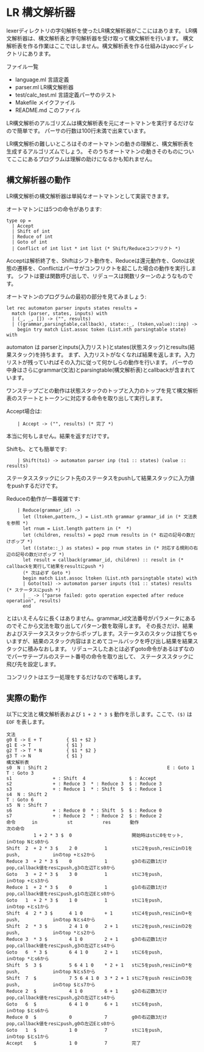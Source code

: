 # LR 構文解析器

lexerディレクトリの字句解析を使ったLR構文解析器がここにはあります。
LR構文解析器は、構文解析表と字句解析器を受け取って構文解析を行います。
構文解析表を作る作業はここではしません。構文解析表を作る仕組みはyaccディレクトリにあります。

ファイル一覧

- language.ml 言語定義
- parser.ml LR構文解析器
- test/calc_test.ml 言語定義パーサのテスト
- Makefile メイクファイル
- README.md このファイル

LR構文解析のアルゴリズムは構文解析表を元にオートマトンを実行するだけなので簡単です。
パーサの行数は100行未満で出来ています。

LR構文解析の難しいところはそのオートマトンの動きの理解と、構文解析表を生成するアルゴリズムでしょう。
そのうちオートマトンの動きそのものについてここにあるプログラムは理解の助けになるかも知れません。

## 構文解析器の動作

LR構文解析の構文解析器は単純なオートマトンとして実装できます。

オートマトンには5つの命令があります:

```
type op =
  | Accept
  | Shift of int
  | Reduce of int
  | Goto of int
  | Conflict of int list * int list (* Shift/Reduceコンフリクト *)
```

Acceptは解析終了を、Shiftはシフト動作を、Reduceは還元動作を、Gotoは状態の遷移を、Conflictはパーサがコンフリクトを起こした場合の動作を実行します。
シフトは要は関数呼び出しで、リデュースは関数リターンのようなものです。

オートマトンのプログラムの最初の部分を見てみましょう:

```
let rec automaton parser inputs states results = 
  match (parser, states, inputs) with
  | (_, _, []) -> ("", results)
  | ((grammar,parsingtable,callback), state::_, (token,value)::inp) ->
    begin try match List.assoc token (List.nth parsingtable state) with
```

automaton は parserとinputs(入力リスト)とstates(状態スタック)とresults(結果スタック)を持ちます。
まず、入力リストがなくなれば結果を返します。入力リストが残っていればその入力に従って何かしらの動作を行います。
パーサの中身はさらにgrammar(文法)とparsingtable(構文解析表)とcallbackが含まれています。

ワンステップごとの動作は状態スタックのトップと入力のトップを見て構文解析表のステートとトークンに対応する命令を取り出して実行します。

Accept場合は:

```
    | Accept -> ("", results) (* 完了 *)
```

本当に何もしません。結果を返すだけです。

Shiftも、とても簡単です:

```
    | Shift(to1) -> automaton parser inp (to1 :: states) (value :: results)
```

ステータススタックにシフト先のステータスをpushして結果スタックに入力値をpushするだけです。

Reduceの動作が一番複雑です:

```
    | Reduce(grammar_id) ->
      let (ltoken,pattern,_) = List.nth grammar grammar_id in (* 文法表を参照 *)
      let rnum = List.length pattern in (*  *)
      let (children, results) = pop2 rnum results in (* 右辺の記号の数だけポップ *)
      let ((state::_) as states) = pop rnum states in (* 対応する規則の右辺の記号の数だけポップ *)
      let result = callback(grammar_id, children) :: result in (* callbackを実行して結果をresultにpush *)
      (* 次は必ず Goto *)
      begin match List.assoc ltoken (List.nth parsingtable state) with
      | Goto(to1) -> automaton parser inputs (to1 :: states) results (* ステータスにpush *)
      | _ -> ("parse failed: goto operation expected after reduce operation", results)
      end
```

とはいえそんなに長くはありません。grammar_id文法番号がパラメータにあるのでそこから文法を取り出してパターン数を取得します。
その長さだけ、結果およびステータススタックからポップします。ステータスのスタックは捨てちゃいますが、結果のスタック内容はまとめてコールバックを呼び出し結果を結果スタックに積みなおします。
リデュースしたあとは必ずgoto命令があるはずなのでパーサテーブルのステート番号の命令を取り出して、
ステータススタックに飛び先を設定します。

コンフリクトはエラー処理をするだけなので省略します。

## 実際の動作

以下に文法と構文解析表および `1 + 2 * 3 $` 動作を示します。ここで、`($)` は`EOF` を表します。

    文法
    g0 E -> E + T         { $1 + $2 }
    g1 E -> T             { $1 }
    g2 T -> T * N         { $1 * $2 }
    g3 T -> N             { $1 }
    構文解析表
    s0  N : Shift 2                                            E : Goto 1  T : Goto 3
    s1               + : Shift  4                $ : Accept                          
    s2               + : Reduce 3  * : Reduce 3  $ : Reduce 3                        
    s3               + : Reduce 1  * : Shift  5  $ : Reduce 1                        
    s4  N : Shift 2                                                        T : Goto 6
    s5  N : Shift 7                                                                  
    s6               + : Reduce 0  * : Shift  5  $ : Reduce 0                        
    s7               + : Reduce 2  * : Reduce 2  $ : Reduce 2                        
    命令      in           st           res       動作                                     次の命令
              1 + 2 * 3 $  0                      開始時はstに0をセット,                   inのtop Nとs0から
    Shift  2  + 2 * 3 $    2 0          1         stに2をpush,resにinの1をpush,            inのtop +とs2から
    Reduce 3  + 2 * 3 $    0            1         g3の右辺数1だけpop,callback値をresにpush,g3の左辺Tとs0から
    Goto   3  + 2 * 3 $    3 0          1         stに3をpush,                             inのtop +とs3から
    Reduce 1  + 2 * 3 $    0            1         g1の右辺数1だけpop,callback値をresにpush,g1の左辺Eとs0から
    Goto   1  + 2 * 3 $    1 0          1         stに1をpush,                             inのtop +とs1から
    Shift  4  2 * 3 $      4 1 0        + 1       stに4をpush,resにinの+をpush,            inのtop Nとs4から
    Shift  2  * 3 $        2 4 1 0      2 + 1     stに2をpush,resにinの2をpush,            inのtop *とs2から
    Reduce 3  * 3 $        4 1 0        2 + 1     g3の右辺数1だけpop,callback値をresにpush,g3の左辺Tとs4から
    Goto   6  * 3 $        6 4 1 0      2 + 1     stに6をpush,                             inのtop *とs6から
    Shift  5  3 $          5 6 4 1 0    * 2 + 1   stに5をpush,resにinの*をpush,            inのtop Nとs5から
    Shift  7  $            7 5 6 4 1 0  3 * 2 + 1 stに7をpush resにinの3をpush,            inのtop $とs7から
    Reduce 2  $            4 1 0        6 + 1     g2の右辺数3だけpop,callback値をresにpush,g2の左辺Tとs4から
    Goto   6  $            6 4 1 0      6 + 1     stに6をpush,                             inのtop $とs6から
    Reduce 0  $            0            7         g0の右辺数3だけpop,callback値をresにpush,g0の左辺Eとs0から
    Goto   1  $            1 0          7         stに1をpush,                             inのtop $とs1から
    Accept    $            1 0          7         完了                                     
